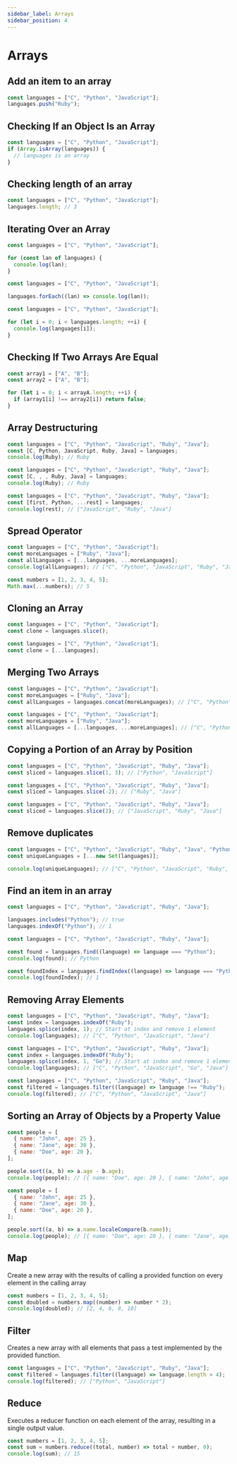 ```yaml
---
sidebar_label: Arrays
sidebar_position: 4
---
```



# Arrays

## Add an item to an array

```js
const languages = ["C", "Python", "JavaScript"];
languages.push("Ruby");
```

## Checking If an Object Is an Array

```js
const languages = ["C", "Python", "JavaScript"];
if (Array.isArray(languages)) {
  // languages is an array
}
```

## Checking length of an array

```js
const languages = ["C", "Python", "JavaScript"];
languages.length; // 3
```

## Iterating Over an Array

```js
const languages = ["C", "Python", "JavaScript"];

for (const lan of languages) {
  console.log(lan);
}
```

```js
const languages = ["C", "Python", "JavaScript"];

languages.forEach((lan) => console.log(lan));
```

```js
const languages = ["C", "Python", "JavaScript"];

for (let i = 0; i < languages.length; ++i) {
  console.log(languages[i]);
}
```

## Checking If Two Arrays Are Equal

```js
const array1 = ["A", "B"];
const array2 = ["A", "B"];

for (let i = 0; i < arrayA.length; ++i) {
  if (array1[i] !== array2[i]) return false;
}
```

## Array Destructuring

```js
const languages = ["C", "Python", "JavaScript", "Ruby", "Java"];
const [C, Python, JavaScript, Ruby, Java] = languages;
console.log(Ruby); // Ruby
```

```js
const languages = ["C", "Python", "JavaScript", "Ruby", "Java"];
const [C, , , Ruby, Java] = languages;
console.log(Ruby); // Ruby
```

```js
const languages = ["C", "Python", "JavaScript", "Ruby", "Java"];
const [first, Python, ...rest] = languages;
console.log(rest); // ["JavaScript", "Ruby", "Java"]
```

## Spread Operator

```js
const languages = ["C", "Python", "JavaScript"];
const moreLanguages = ["Ruby", "Java"];
const allLanguages = [...languages, ...moreLanguages];
console.log(allLanguages); // ["C", "Python", "JavaScript", "Ruby", "Java"]
```

```js
const numbers = [1, 2, 3, 4, 5];
Math.max(...numbers); // 5
```

## Cloning an Array

```js
const languages = ["C", "Python", "JavaScript"];
const clone = languages.slice();
```

```js
const languages = ["C", "Python", "JavaScript"];
const clone = [...languages];
```

## Merging Two Arrays

```js
const languages = ["C", "Python", "JavaScript"];
const moreLanguages = ["Ruby", "Java"];
const allLanguages = languages.concat(moreLanguages); // ["C", "Python", "JavaScript", "Ruby", "Java"]
```

```js
const languages = ["C", "Python", "JavaScript"];
const moreLanguages = ["Ruby", "Java"];
const allLanguages = [...languages, ...moreLanguages]; // ["C", "Python", "JavaScript", "Ruby", "Java"]
```

## Copying a Portion of an Array by Position

```js
const languages = ["C", "Python", "JavaScript", "Ruby", "Java"];
const sliced = languages.slice(1, 3); // ["Python", "JavaScript"]
```

```js
const languages = ["C", "Python", "JavaScript", "Ruby", "Java"];
const sliced = languages.slice(-2); // ["Ruby", "Java"]
```

```js
const languages = ["C", "Python", "JavaScript", "Ruby", "Java"];
const sliced = languages.slice(2); // ["JavaScript", "Ruby", "Java"]
```

## Remove duplicates

```js
const languages = ["C", "Python", "JavaScript", "Ruby", "Java", "Python"];
const uniqueLanguages = [...new Set(languages)];

console.log(uniqueLanguages); // ["C", "Python", "JavaScript", "Ruby", "Java"]
```

## Find an item in an array

```js
const languages = ["C", "Python", "JavaScript", "Ruby", "Java"];

languages.includes("Python"); // true
languages.indexOf("Python"); // 1
```

```js
const languages = ["C", "Python", "JavaScript", "Ruby", "Java"];

const found = languages.find((language) => language === "Python");
console.log(found); // Python

const foundIndex = languages.findIndex((language) => language === "Python");
console.log(foundIndex); // 1
```

## Removing Array Elements

```js
const languages = ["C", "Python", "JavaScript", "Ruby", "Java"];
const index = languages.indexOf("Ruby");
languages.splice(index, 1); // Start at index and remove 1 element
console.log(languages); // ["C", "Python", "JavaScript", "Java"]
```

```js
const languages = ["C", "Python", "JavaScript", "Ruby", "Java"];
const index = languages.indexOf("Ruby");
languages.splice(index, 1, "Go"); // Start at index and remove 1 element, and add "Go"
console.log(languages); // ["C", "Python", "JavaScript", "Go", "Java"]
```

```js
const languages = ["C", "Python", "JavaScript", "Ruby", "Java"];
const filtered = languages.filter((language) => language !== "Ruby");
console.log(filtered); // ["C", "Python", "JavaScript", "Java"]
```

## Sorting an Array of Objects by a Property Value

```js
const people = [
  { name: "John", age: 25 },
  { name: "Jane", age: 30 },
  { name: "Doe", age: 20 },
];

people.sort((a, b) => a.age - b.age);
console.log(people); // [{ name: "Doe", age: 20 }, { name: "John", age: 25 }, { name: "Jane", age: 30 }]
```

```js
const people = [
  { name: "John", age: 25 },
  { name: "Jane", age: 30 },
  { name: "Doe", age: 20 },
];

people.sort((a, b) => a.name.localeCompare(b.name));
console.log(people); // [{ name: "Doe", age: 20 }, { name: "Jane", age: 30 }, { name: "John", age: 25 }]
```

## Map

Create a new array with the results of calling a provided function on every element in the calling array

```js
const numbers = [1, 2, 3, 4, 5];
const doubled = numbers.map((number) => number * 2);
console.log(doubled); // [2, 4, 6, 8, 10]
```

## Filter

Creates a new array with all elements that pass a test implemented by the provided function.

```js
const languages = ["C", "Python", "JavaScript", "Ruby", "Java"];
const filtered = languages.filter((language) => language.length > 4);
console.log(filtered); // ["Python", "JavaScript"]
```

## Reduce

Executes a reducer function on each element of the array, resulting in a single output value.

```js
const numbers = [1, 2, 3, 4, 5];
const sum = numbers.reduce((total, number) => total + number, 0);
console.log(sum); // 15
```
